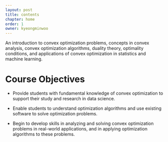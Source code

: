 ```yaml
---
layout: post
title: contents
chapter: home
order: 1
owner: kyeongminwoo
---
```


An introduction to convex optimization problems, concepts in convex analysis, convex optimization algorithms, duality theory, optimality conditions, and applications of convex optimization in statistics and machine learning.

# Course Objectives

- Provide students with fundamental knowledge of convex optimization to support their study and research in data science.

- Enable students to understand optimization algorithms and use existing software to solve optimization problems.

- Begin to develop skills in analyzing and solving convex optimization problems in real-world applications, and in applying optimization algorithms to these problems.
